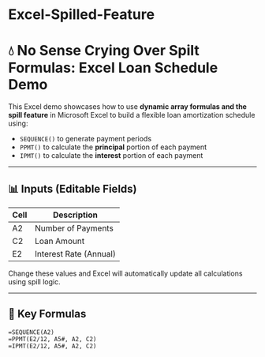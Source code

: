 # Excel-Spilled-Feature

# 💧 No Sense Crying Over Spilt Formulas: Excel Loan Schedule Demo

This Excel demo showcases how to use **dynamic array formulas and the spill feature** in Microsoft Excel to build a flexible loan amortization schedule using:

- `SEQUENCE()` to generate payment periods
- `PPMT()` to calculate the **principal** portion of each payment
- `IPMT()` to calculate the **interest** portion of each payment

---

## 📊 Inputs (Editable Fields)

| Cell | Description            |
|------|------------------------|
| A2   | Number of Payments     |
| C2   | Loan Amount            |
| E2   | Interest Rate (Annual) |

Change these values and Excel will automatically update all calculations using spill logic.

---

## 🧮 Key Formulas

```excel
=SEQUENCE(A2)
=PPMT(E2/12, A5#, A2, C2)
=IPMT(E2/12, A5#, A2, C2)
